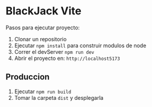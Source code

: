 # BlackJack Vite

Pasos para ejecutar proyecto:

1. Clonar un repositorio
2. Ejecutar ```npm install``` para construir modulos de node
3. Correr el devServer ```npm run dev```
4. Abrir el proyecto en: ```http://localhost5173```

## Produccion

1. Ejecutar ```npm run build```
2. Tomar la carpeta ```dist``` y desplegarla